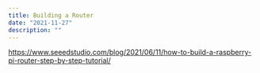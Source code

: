 ```yaml
---
title: Building a Router
date: "2021-11-27"
description: ""
---
```


https://www.seeedstudio.com/blog/2021/06/11/how-to-build-a-raspberry-pi-router-step-by-step-tutorial/